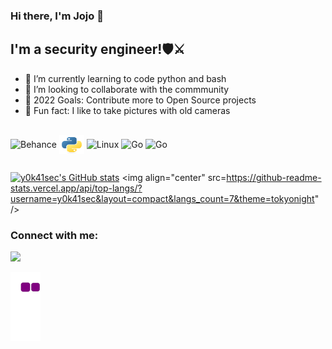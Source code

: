 ### Hi there, I'm Jojo 👋 

## I'm a security engineer!🛡️⚔️

- 📖 I’m currently learning to code python and bash
- 🤝 I’m looking to collaborate with the commmunity
- 🎯 2022 Goals: Contribute more to Open Source projects
- 📸 Fun fact: I like to take pictures with old cameras
 
<div style="display: inline_block"><br>
  <img align="center" alt="Behance" height="30" width="40" 
src="https://cdn.jsdelivr.net/gh/devicons/devicon/icons/bash/bash-original.svg" />
  <img align="center" alt="Python" height="30" width="40" 
src="https://raw.githubusercontent.com/devicons/devicon/master/icons/python/python-original.svg">
  <img align="center" alt="Linux" height="30" width="40" 
src="https://cdn.jsdelivr.net/gh/devicons/devicon/icons/linux/linux-original.svg" />
  <img align="center" alt="Go" height="30" width="40" 
src="https://cdn.jsdelivr.net/gh/devicons/devicon/icons/go/go-original.svg" />
   <img align="center" alt="Go" height="30" width="40" 
src="https://upload.wikimedia.org/wikipedia/commons/4/4b/Cloudflare_Logo.svg" />
</div>

  ##
  
[![y0k41sec's GitHub stats](https://github-readme-stats.vercel.app/api?username=y0k41sec)](https://github.com/y0k41sec/github-readme-stats)
<img align="center" src=https://github-readme-stats.vercel.app/api/top-langs/?username=y0k41sec&layout=compact&langs_count=7&theme=tokyonight" />

### Connect with me:

<a href="https://www.linkedin.com/in/jonathan-n-2852b028/" target="_blank"><img src="https://img.shields.io/badge/-LinkedIn-%230077B5?style=for-the-badge&logo=linkedin&logoColor=white" target="_blank"></a> 


![snake gif](https://github.com/y0k41sec/y0k41sec/blob/output/github-contribution-grid-snake.gif)
